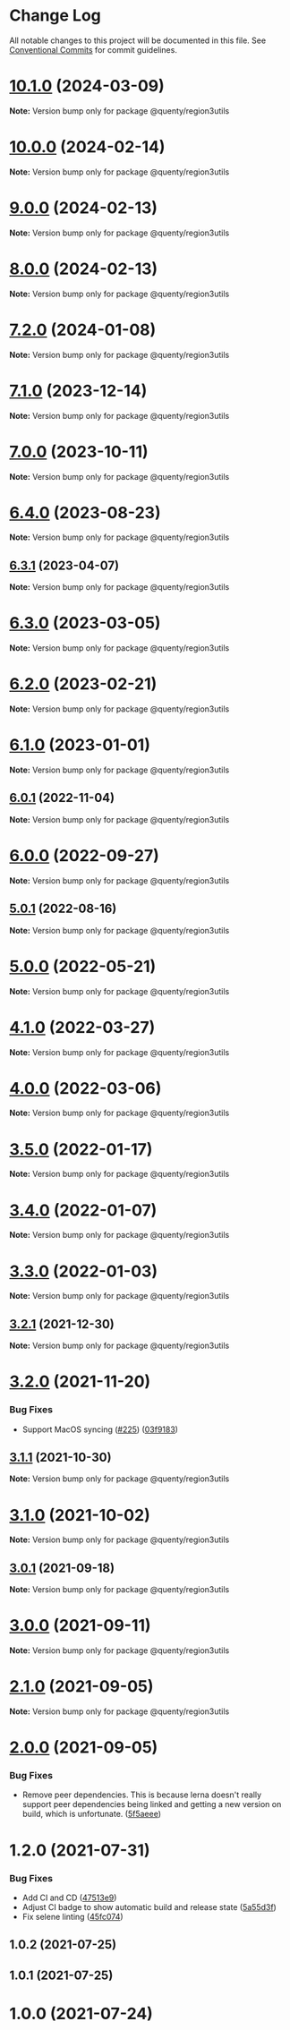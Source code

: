 # Change Log

All notable changes to this project will be documented in this file.
See [Conventional Commits](https://conventionalcommits.org) for commit guidelines.

# [10.1.0](https://github.com/Quenty/NevermoreEngine/compare/@quenty/region3utils@10.0.0...@quenty/region3utils@10.1.0) (2024-03-09)

**Note:** Version bump only for package @quenty/region3utils





# [10.0.0](https://github.com/Quenty/NevermoreEngine/compare/@quenty/region3utils@9.0.0...@quenty/region3utils@10.0.0) (2024-02-14)

**Note:** Version bump only for package @quenty/region3utils





# [9.0.0](https://github.com/Quenty/NevermoreEngine/compare/@quenty/region3utils@8.0.0...@quenty/region3utils@9.0.0) (2024-02-13)

**Note:** Version bump only for package @quenty/region3utils





# [8.0.0](https://github.com/Quenty/NevermoreEngine/compare/@quenty/region3utils@7.2.0...@quenty/region3utils@8.0.0) (2024-02-13)

**Note:** Version bump only for package @quenty/region3utils





# [7.2.0](https://github.com/Quenty/NevermoreEngine/compare/@quenty/region3utils@7.1.0...@quenty/region3utils@7.2.0) (2024-01-08)

**Note:** Version bump only for package @quenty/region3utils





# [7.1.0](https://github.com/Quenty/NevermoreEngine/compare/@quenty/region3utils@7.0.0...@quenty/region3utils@7.1.0) (2023-12-14)

**Note:** Version bump only for package @quenty/region3utils





# [7.0.0](https://github.com/Quenty/NevermoreEngine/compare/@quenty/region3utils@6.4.0...@quenty/region3utils@7.0.0) (2023-10-11)

**Note:** Version bump only for package @quenty/region3utils





# [6.4.0](https://github.com/Quenty/NevermoreEngine/compare/@quenty/region3utils@6.3.1...@quenty/region3utils@6.4.0) (2023-08-23)

**Note:** Version bump only for package @quenty/region3utils





## [6.3.1](https://github.com/Quenty/NevermoreEngine/compare/@quenty/region3utils@6.3.0...@quenty/region3utils@6.3.1) (2023-04-07)

**Note:** Version bump only for package @quenty/region3utils





# [6.3.0](https://github.com/Quenty/NevermoreEngine/compare/@quenty/region3utils@6.2.0...@quenty/region3utils@6.3.0) (2023-03-05)

**Note:** Version bump only for package @quenty/region3utils





# [6.2.0](https://github.com/Quenty/NevermoreEngine/compare/@quenty/region3utils@6.1.0...@quenty/region3utils@6.2.0) (2023-02-21)

**Note:** Version bump only for package @quenty/region3utils





# [6.1.0](https://github.com/Quenty/NevermoreEngine/compare/@quenty/region3utils@6.0.1...@quenty/region3utils@6.1.0) (2023-01-01)

**Note:** Version bump only for package @quenty/region3utils





## [6.0.1](https://github.com/Quenty/NevermoreEngine/compare/@quenty/region3utils@6.0.0...@quenty/region3utils@6.0.1) (2022-11-04)

**Note:** Version bump only for package @quenty/region3utils





# [6.0.0](https://github.com/Quenty/NevermoreEngine/compare/@quenty/region3utils@5.0.1...@quenty/region3utils@6.0.0) (2022-09-27)

**Note:** Version bump only for package @quenty/region3utils





## [5.0.1](https://github.com/Quenty/NevermoreEngine/compare/@quenty/region3utils@5.0.0...@quenty/region3utils@5.0.1) (2022-08-16)

**Note:** Version bump only for package @quenty/region3utils





# [5.0.0](https://github.com/Quenty/NevermoreEngine/compare/@quenty/region3utils@4.1.0...@quenty/region3utils@5.0.0) (2022-05-21)

**Note:** Version bump only for package @quenty/region3utils





# [4.1.0](https://github.com/Quenty/NevermoreEngine/compare/@quenty/region3utils@4.0.0...@quenty/region3utils@4.1.0) (2022-03-27)

**Note:** Version bump only for package @quenty/region3utils





# [4.0.0](https://github.com/Quenty/NevermoreEngine/compare/@quenty/region3utils@3.5.0...@quenty/region3utils@4.0.0) (2022-03-06)

**Note:** Version bump only for package @quenty/region3utils





# [3.5.0](https://github.com/Quenty/NevermoreEngine/compare/@quenty/region3utils@3.4.0...@quenty/region3utils@3.5.0) (2022-01-17)

**Note:** Version bump only for package @quenty/region3utils





# [3.4.0](https://github.com/Quenty/NevermoreEngine/compare/@quenty/region3utils@3.3.0...@quenty/region3utils@3.4.0) (2022-01-07)

**Note:** Version bump only for package @quenty/region3utils





# [3.3.0](https://github.com/Quenty/NevermoreEngine/compare/@quenty/region3utils@3.2.1...@quenty/region3utils@3.3.0) (2022-01-03)

**Note:** Version bump only for package @quenty/region3utils





## [3.2.1](https://github.com/Quenty/NevermoreEngine/compare/@quenty/region3utils@3.2.0...@quenty/region3utils@3.2.1) (2021-12-30)

**Note:** Version bump only for package @quenty/region3utils





# [3.2.0](https://github.com/Quenty/NevermoreEngine/compare/@quenty/region3utils@3.1.1...@quenty/region3utils@3.2.0) (2021-11-20)


### Bug Fixes

* Support MacOS syncing ([#225](https://github.com/Quenty/NevermoreEngine/issues/225)) ([03f9183](https://github.com/Quenty/NevermoreEngine/commit/03f918392c6a5bdd33f8a17c38de371d1e06c67a))





## [3.1.1](https://github.com/Quenty/NevermoreEngine/compare/@quenty/region3utils@3.1.0...@quenty/region3utils@3.1.1) (2021-10-30)

**Note:** Version bump only for package @quenty/region3utils





# [3.1.0](https://github.com/Quenty/NevermoreEngine/compare/@quenty/region3utils@3.0.1...@quenty/region3utils@3.1.0) (2021-10-02)

**Note:** Version bump only for package @quenty/region3utils





## [3.0.1](https://github.com/Quenty/NevermoreEngine/compare/@quenty/region3utils@3.0.0...@quenty/region3utils@3.0.1) (2021-09-18)

**Note:** Version bump only for package @quenty/region3utils





# [3.0.0](https://github.com/Quenty/NevermoreEngine/compare/@quenty/region3utils@2.1.0...@quenty/region3utils@3.0.0) (2021-09-11)

**Note:** Version bump only for package @quenty/region3utils





# [2.1.0](https://github.com/Quenty/NevermoreEngine/compare/@quenty/region3utils@2.0.0...@quenty/region3utils@2.1.0) (2021-09-05)

**Note:** Version bump only for package @quenty/region3utils





# [2.0.0](https://github.com/Quenty/NevermoreEngine/compare/@quenty/region3utils@1.2.0...@quenty/region3utils@2.0.0) (2021-09-05)


### Bug Fixes

* Remove peer dependencies. This is because lerna doesn't really support peer dependencies being linked and getting a new version on build, which is unfortunate. ([5f5aeee](https://github.com/Quenty/NevermoreEngine/commit/5f5aeeea8de9975435309e53679f0ef7064f9dd0))





# 1.2.0 (2021-07-31)


### Bug Fixes

* Add CI and CD ([47513e9](https://github.com/Quenty/NevermoreEngine/commit/47513e9b568162707534af132396dd8756947dd3))
* Adjust CI badge to show automatic build and release state ([5a55d3f](https://github.com/Quenty/NevermoreEngine/commit/5a55d3f19bf8d66a760d67da9b56ed47fab74656))
* Fix selene linting ([45fc074](https://github.com/Quenty/NevermoreEngine/commit/45fc07489ee59127ac6582689f19a0e87c1e5b5a))



## 1.0.2 (2021-07-25)



## 1.0.1 (2021-07-25)



# 1.0.0 (2021-07-24)
